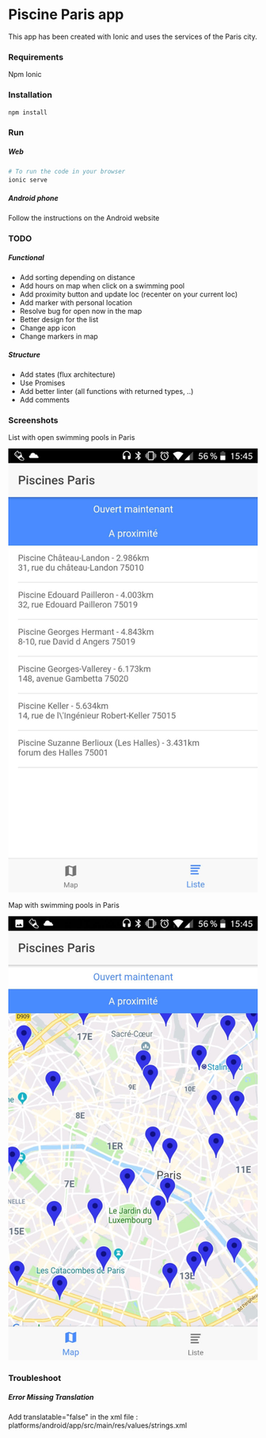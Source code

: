 # Piscine Paris app

This app has been created with Ionic and uses the services of the Paris city.

### Requirements

Npm
Ionic

### Installation

``` bash
npm install
```

### Run

##### Web

``` bash
# To run the code in your browser
ionic serve
```

##### Android phone

Follow the instructions on the Android website

### TODO

##### Functional

* Add sorting depending on distance
* Add hours on map when click on a swimming pool
* Add proximity button and update loc (recenter on your current loc)
* Add marker with personal location
* Resolve bug for open now in the map
* Better design for the list
* Change app icon
* Change markers in map

##### Structure 

* Add states (flux architecture)
* Use Promises
* Add better linter (all functions with returned types, ..)
* Add comments

### Screenshots

List with open swimming pools in Paris

![list](img/list.jpg)

Map with swimming pools in Paris

![map](img/map.jpg)

### Troubleshoot

##### Error Missing Translation

Add translatable="false" in the xml file : platforms/android/app/src/main/res/values/strings.xml


